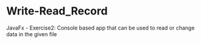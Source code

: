 # Write-Read_Record
JavaFx - Exercise2: Console based app that can be used to read or change data in the given file
